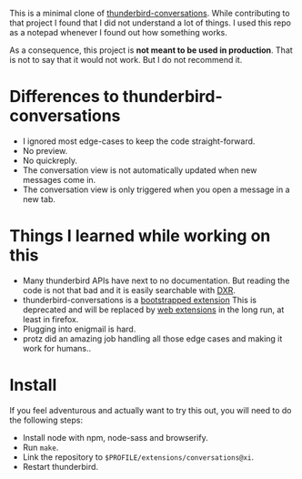 This is a minimal clone of [thunderbird-conversations][1].  While contributing
to that project I found that I did not understand a lot of things. I used this
repo as a notepad whenever I found out how something works.

As a consequence, this project is **not meant to be used in production**. That
is not to say that it would not work. But I do not recommend it.

# Differences to thunderbird-conversations

-	I ignored most edge-cases to keep the code straight-forward.
-	No preview.
-	No quickreply.
-	The conversation view is not automatically updated when new messages come in.
-	The conversation view is only triggered when you open a message in a new tab.

# Things I learned while working on this

-	Many thunderbird APIs have next to no documentation. But reading the code is
	not that bad and it is easily searchable with [DXR][2].
-	thunderbird-conversations is a [bootstrapped extension][3] This is deprecated
	and will be replaced by [web extensions][4] in the long run, at least in
	firefox.
-	Plugging into enigmail is hard.
-	protz did an amazing job handling all those edge cases and making it work for
	humans..

# Install

If you feel adventurous and actually want to try this out, you will need to do the following steps:

-	Install node with npm, node-sass and browserify.
-	Run `make`.
-	Link the repository to `$PROFILE/extensions/conversations@xi`.
-	Restart thunderbird.

[1]: https://github.com/protz/thunderbird-conversations
[2]: https://dxr.mozilla.org/comm-central
[3]: https://developer.mozilla.org/en-US/Add-ons/Bootstrapped_extensions
[4]: https://developer.mozilla.org/en-US/Add-ons/WebExtensions
